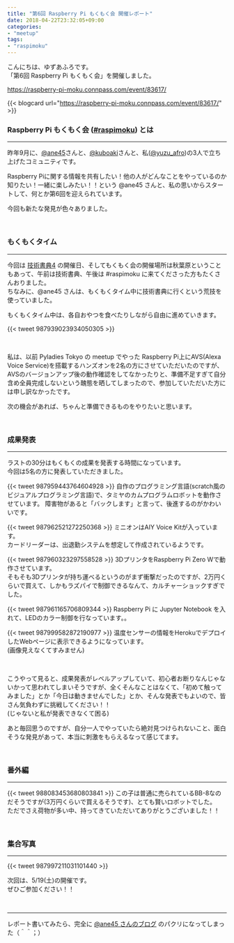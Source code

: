 ```yaml
---
title: "第6回 Raspberry Pi もくもく会 開催レポート"
date: 2018-04-22T23:32:05+09:00
categories:
- "meetup"
tags:
- "raspimoku"
---
```


こんにちは、ゆずあふろです。  
「第6回 Raspberry Pi もくもく会」を開催しました。

<!--more-->

https://raspberry-pi-moku.connpass.com/event/83617/

{{< blogcard url="https://raspberry-pi-moku.connpass.com/event/83617/" >}}

### Raspberry Pi もくもく会 ([#raspimoku](https://twitter.com/hashtag/raspimoku?src=hash)) とは
---

昨年9月に、[@ane45](https://twitter.com/ane45)さんと、[@kuboaki](https://twitter.com/kuboaki)さんと、私([@yuzu_afro](https://twitter.com/yuzu_afro))の3人で立ち上げたコミュニティです。

Raspberry Piに関する情報を共有したい！他の人がどんなことをやっているのか知りたい！一緒に楽しみたい！！という @ane45 さんと、私の思いからスタートして、何とか第6回を迎えられています。

今回も新たな発見が色々ありました。

<br/>

### もくもくタイム
---

今回は [技術書典4](https://techbookfest.org/event/tbf04) の開催日、そしてもくもく会の開催場所は秋葉原ということもあって、午前は技術書典、午後は #raspimoku に来てくださった方もたくさんおりました。  
ちなみに、@ane45 さんは、もくもくタイム中に技術書典に行くという荒技を使っていました。

もくもくタイム中は、各自おやつを食べたりしながら自由に進めていきます。

{{< tweet 987939023934050305 >}}

<br/>

私は、以前 Pyladies Tokyo の meetup でやった Raspberry Pi上にAVS(Alexa Voice Service)を搭載するハンズオンを2名の方にさせていただいたのですが、AVSのバージョンアップ後の動作確認をしてなかったりと、準備不足すぎて自分含め全員完成しないという醜態を晒してしまったので、参加していただいた方には申し訳なかったです。

次の機会があれば、ちゃんと準備できるものをやりたいと思います。



<br/>

### 成果発表
---

ラストの30分はもくもくの成果を発表する時間になっています。  
今回は5名の方に発表していただきました。

{{< tweet 987959443764604928 >}}
自作のプログラミング言語(scratch風のビジュアルプログラミング言語)で、タミヤのカムプログラムロボットを動作させています。
障害物があると「バックします」と言って、後進するのがかわいいです。

{{< tweet 987962521272250368 >}}
ミニオンはAIY Voice Kitが入っています。  
カードリーダーは、出退勤システムを想定して作成されているようです。

{{< tweet 987960323297558528 >}}
3DプリンタをRaspberry Pi Zero Wで動作させています。  
そもそも3Dプリンタが持ち運べるというのがまず衝撃だったのですが、2万円くらいで買えて、しかもラズパイで制御できるなんて、カルチャーショックすぎでした。

{{< tweet 987961165706809344 >}}
Raspberry Pi に Jupyter Notebook を入れて、LEDのカラー制御を行なっています。。

{{< tweet 987999582872190977 >}}
温度センサーの情報をHerokuでデプロイしたWebページに表示できるようになっています。  
(画像見えなくてすみません)

<br/>

こうやって見ると、成果発表がレベルアップしていて、初心者お断りなんじゃないかって思われてしまいそうですが、全くそんなことはなくて、「初めて触ってみました」とか「今日は動きませんでした」とか、そんな発表でもよいので、皆さん気負わずに挑戦してください！！  
(じゃないと私が発表できなくて困る)

あと毎回思うのですが、自分一人でやっていたら絶対見つけられないこと、面白そうな発見があって、本当に刺激をもらえるなって感じてます。

<br/>

### 番外編
---

{{< tweet 988083453680803841 >}}
この子は普通に売られているBB-8なのだそうですが(3万円くらいで買えるそうです)、とても賢いロボットでした。  
ただでさえ荷物が多い中、持ってきていただいてありがとうございました！！

<br/>

### 集合写真
---

{{< tweet 987997211031101440 >}}

次回は、5/19(土)の開催です。  
ぜひご参加ください！！

<br/>

---

レポート書いてみたら、完全に [@ane45 さんのブログ](http://electricsheep.hatenadiary.jp/) のパクリになってしまった（＾＾；）
